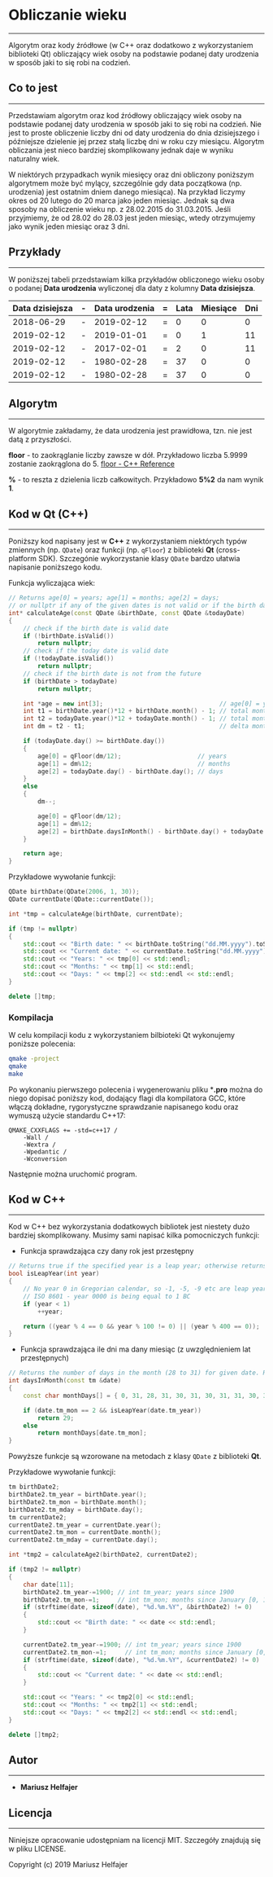 # Obliczanie wieku
---
Algorytm oraz kody źródłowe (w C++ oraz dodatkowo z wykorzystaniem biblioteki Qt) obliczający wiek osoby na podstawie podanej daty urodzenia w sposób jaki to się robi na codzień.

## Co to jest
---
Przedstawiam algorytm oraz kod źródłowy obliczający wiek osoby na podstawie podanej daty urodzenia w sposób jaki to się robi na codzień. Nie jest to proste obliczenie liczby dni od daty urodzenia do dnia dzisiejszego i późniejsze dzielenie jej przez stałą liczbę dni w roku czy miesiącu. Algorytm obliczania jest nieco bardziej skomplikowany jednak daje w wyniku naturalny wiek.

W niektórych przypadkach wynik miesięcy oraz dni obliczony poniższym algorytmem może być mylący, szczególnie gdy data początkowa (np. urodzenia) jest ostatnim dniem danego miesiąca). Na przykład liczymy okres od 20 lutego do 20 marca jako jeden miesiąc. Jednak są dwa sposoby na obliczenie wieku np. z 28.02.2015 do 31.03.2015. Jeśli przyjmiemy, że od 28.02 do 28.03 jest jeden miesiąc, wtedy otrzymujemy jako wynik jeden miesiąc oraz 3 dni.

## Przykłady
---
W poniższej tabeli przedstawiam kilka przykładów obliczonego wieku osoby o podanej **Data urodzenia** wyliczonej dla daty z kolumny **Data dzisiejsza**.

| Data dzisiejsza | - | Data urodzenia | = | Lata | Miesiące | Dni |
|-----------------|:-:|----------------|:-:|------|----------|-----|
|2018-06-29| - |2019-02-12| = |0|0|0
|2019-02-12| - |2019-01-01| = |0|1|11
|2019-02-12| - |2017-02-01| = |2|0|11
|2019-02-12| - |1980-02-28| = |37|0|0
|2019-02-12| - |1980-02-28| = |37|0|0

## Algorytm
----
W algorytmie zakładamy, że data urodzenia jest prawidłowa, tzn. nie jest datą z przyszłości.


**floor** - to zaokrąglanie liczby zawsze w dół. Przykładowo liczba 5.9999 zostanie zaokrąglona do 5.
[floor - C++ Reference](http://www.cplusplus.com/reference/cmath/floor/)


**%** - to reszta z dzielenia liczb całkowitych. Przykładowo **5%2** da nam wynik **1**.

## Kod w Qt (C++)
---
Poniższy kod napisany jest w **C++** z wykorzystaniem niektórych typów zmiennych (np. ```QDate```) oraz funkcji (np. ```qFloor```) z biblioteki **Qt** (cross-platform SDK). Szczegónie wykorzystanie klasy ```QDate``` bardzo ułatwia napisanie poniższego kodu.

Funkcja wyliczająca wiek:

```C++
// Returns age[0] = years; age[1] = months; age[2] = days;
// or nullptr if any of the given dates is not valid or if the birth date is from the future.
int* calculateAge(const QDate &birthDate, const QDate &todayDate)
{
    // check if the birth date is valid date
    if (!birthDate.isValid())
        return nullptr;
    // check if the today date is valid date
    if (!todayDate.isValid())
        return nullptr;
    // check if the birth date is not from the future
    if (birthDate > todayDate)
        return nullptr;

    int *age = new int[3];                                // age[0] = years; age[1] = months; age[2] = days;
    int t1 = birthDate.year()*12 + birthDate.month() - 1; // total months for birthdate
    int t2 = todayDate.year()*12 + todayDate.month() - 1; // total months for now
    int dm = t2 - t1;                                     // delta months

    if (todayDate.day() >= birthDate.day())
    {
        age[0] = qFloor(dm/12);                     // years
        age[1] = dm%12;                             // months
        age[2] = todayDate.day() - birthDate.day(); // days
    }
    else
    {
        dm--;

        age[0] = qFloor(dm/12);                                               // years
        age[1] = dm%12;                                                       // months
        age[2] = birthDate.daysInMonth() - birthDate.day() + todayDate.day(); // days
    }

    return age;
}
```

Przykładowe wywołanie funkcji:
```C++
QDate birthDate(QDate(2006, 1, 30));
QDate currentDate(QDate::currentDate());

int *tmp = calculateAge(birthDate, currentDate);

if (tmp != nullptr)
{
    std::cout << "Birth date: " << birthDate.toString("dd.MM.yyyy").toStdString() << std::endl;
    std::cout << "Current date: " << currentDate.toString("dd.MM.yyyy").toStdString() << std::endl;
    std::cout << "Years: " << tmp[0] << std::endl;
    std::cout << "Months: " << tmp[1] << std::endl;
    std::cout << "Days: " << tmp[2] << std::endl << std::endl;
}

delete []tmp;
```

### Kompilacja
W celu kompilacji kodu z wykorzystaniem bilbioteki Qt wykonujemy poniższe polecenia:
```bash
qmake -project
qmake
make
```

Po wykonaniu pierwszego polecenia i wygenerowaniu pliku ***.pro** można do niego dopisać poniższy kod, dodający flagi dla kompilatora GCC, które włączą dokładne, rygorystyczne sprawdzanie napisanego kodu oraz wymuszą użycie standardu C++17:
```QMAKE
QMAKE_CXXFLAGS += -std=c++17 /
    -Wall /
    -Wextra /
    -Wpedantic /
    -Wconversion
```
Następnie można uruchomić program.

## Kod w C++
---
Kod w C++ bez wykorzystania dodatkowych bibliotek jest niestety dużo bardziej skomplikowany. Musimy sami napisać kilka pomocniczych funkcji:
* Funkcja sprawdzająca czy dany rok jest przestępny
```C++
// Returns true if the specified year is a leap year; otherwise returns false.
bool isLeapYear(int year)
{
    // No year 0 in Gregorian calendar, so -1, -5, -9 etc are leap years
    // ISO 8601 - year 0000 is being equal to 1 BC
    if (year < 1)
        ++year;

    return ((year % 4 == 0 && year % 100 != 0) || (year % 400 == 0));
}
```
* Funkcja sprawdzająca ile dni ma dany miesiąc (z uwzględnieniem lat przestępnych)
```C++
// Returns the number of days in the month (28 to 31) for given date. Returns 0 if the date is invalid.
int daysInMonth(const tm &date)
{
    const char monthDays[] = { 0, 31, 28, 31, 30, 31, 30, 31, 31, 30, 31, 30, 31 };

    if (date.tm_mon == 2 && isLeapYear(date.tm_year))
        return 29;
    else
        return monthDays[date.tm_mon];
}
```

Powyższe funkcje są wzorowane na metodach z klasy ```QDate``` z biblioteki **Qt**.

Przykładowe wywołanie funkcji:
```C++
tm birthDate2;
birthDate2.tm_year = birthDate.year();
birthDate2.tm_mon = birthDate.month();
birthDate2.tm_mday = birthDate.day();
tm currentDate2;
currentDate2.tm_year = currentDate.year();
currentDate2.tm_mon = currentDate.month();
currentDate2.tm_mday = currentDate.day();

int *tmp2 = calculateAge2(birthDate2, currentDate2);

if (tmp2 != nullptr)
{
    char date[11];
    birthDate2.tm_year-=1900; // int tm_year; years since 1900
    birthDate2.tm_mon-=1;     // int tm_mon; months since January [0, 11]
    if (strftime(date, sizeof(date), "%d.%m.%Y", &birthDate2) != 0)
    {
        std::cout << "Birth date: " << date << std::endl;
    }

    currentDate2.tm_year-=1900; // int tm_year; years since 1900
    currentDate2.tm_mon-=1;     // int tm_mon; months since January [0, 11]
    if (strftime(date, sizeof(date), "%d.%m.%Y", &currentDate2) != 0)
    {
        std::cout << "Current date: " << date << std::endl;
    }

    std::cout << "Years: " << tmp2[0] << std::endl;
    std::cout << "Months: " << tmp2[1] << std::endl;
    std::cout << "Days: " << tmp2[2] << std::endl << std::endl;
}

delete []tmp2;
```

## Autor
---
* **Mariusz Helfajer**

## Licencja
---
Niniejsze opracowanie udostępniam na licencji MIT. Szczegóły znajdują się w pliku LICENSE.

Copyright (c) 2019 Mariusz Helfajer



